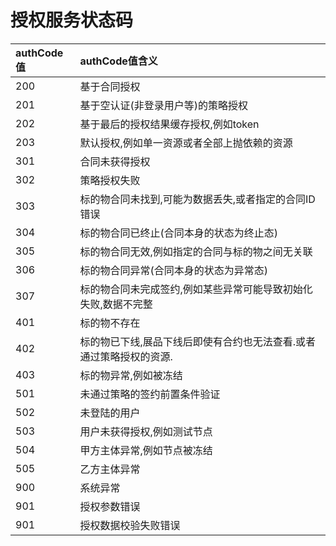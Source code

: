 # 授权服务状态码

| **authCode值** | **authCode值含义** |
| :--- | :--- |
| 200 | 基于合同授权 |
| 201 | 基于空认证(非登录用户等)的策略授权 |
| 202 | 基于最后的授权结果缓存授权,例如token |
| 203 | 默认授权,例如单一资源或者全部上抛依赖的资源 |
| 301 | 合同未获得授权 |
| 302 | 策略授权失败 |
| 303 | 标的物合同未找到,可能为数据丢失,或者指定的合同ID错误 |
| 304 | 标的物合同已终止(合同本身的状态为终止态) |
| 305 | 标的物合同无效,例如指定的合同与标的物之间无关联 |
| 306 | 标的物合同异常(合同本身的状态为异常态) |
| 307 | 标的物合同未完成签约,例如某些异常可能导致初始化失败,数据不完整 |
| 401 | 标的物不存在|
| 402 | 标的物已下线,展品下线后即使有合约也无法查看.或者通过策略授权的资源. |
| 403 | 标的物异常,例如被冻结 |
| 501 | 未通过策略的签约前置条件验证 |
| 502 | 未登陆的用户 |
| 503 | 用户未获得授权,例如测试节点 |
| 504 | 甲方主体异常,例如节点被冻结 |
| 505 | 乙方主体异常 |
| 900 | 系统异常|
| 901 | 授权参数错误|
| 901 | 授权数据校验失败错误 |


